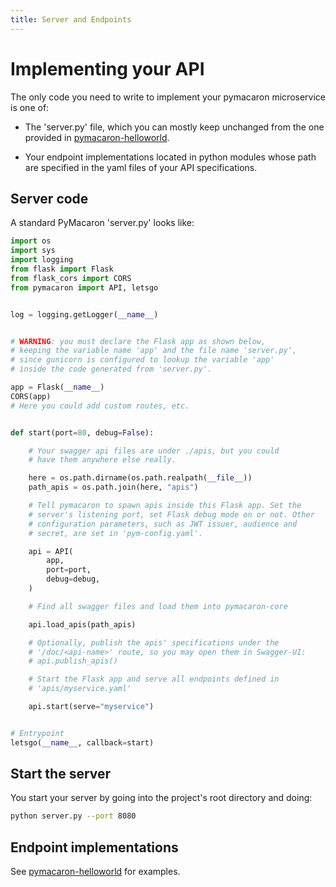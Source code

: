 ```yaml
---
title: Server and Endpoints
---
```


Implementing your API
=====================

The only code you need to write to implement your pymacaron microservice is one of:

* The 'server.py' file, which you can mostly keep unchanged from the one
  provided in [pymacaron-helloworld](https://github.com/pymacaron/pymacaron-helloworld).

* Your endpoint implementations located in python modules whose path are
  specified in the yaml files of your API specifications.


## Server code

A standard PyMacaron 'server.py' looks like:

```python
import os
import sys
import logging
from flask import Flask
from flask_cors import CORS
from pymacaron import API, letsgo


log = logging.getLogger(__name__)


# WARNING: you must declare the Flask app as shown below,
# keeping the variable name 'app' and the file name 'server.py',
# since gunicorn is configured to lookup the variable 'app'
# inside the code generated from 'server.py'.

app = Flask(__name__)
CORS(app)
# Here you could add custom routes, etc.


def start(port=80, debug=False):

    # Your swagger api files are under ./apis, but you could
    # have them anywhere else really.

    here = os.path.dirname(os.path.realpath(__file__))
    path_apis = os.path.join(here, "apis")

    # Tell pymacaron to spawn apis inside this Flask app. Set the
    # server's listening port, set Flask debug mode on or not. Other
    # configuration parameters, such as JWT issuer, audience and
    # secret, are set in 'pym-config.yaml'.

    api = API(
        app,
        port=port,
        debug=debug,
    )

    # Find all swagger files and load them into pymacaron-core

    api.load_apis(path_apis)

    # Optionally, publish the apis' specifications under the
    # '/doc/<api-name>' route, so you may open them in Swagger-UI:
    # api.publish_apis()

    # Start the Flask app and serve all endpoints defined in
    # 'apis/myservice.yaml'

    api.start(serve="myservice")


# Entrypoint
letsgo(__name__, callback=start)
```

## Start the server

You start your server by going into the project's root directory and doing:

```bash
python server.py --port 8080
```

## Endpoint implementations

See [pymacaron-helloworld](https://github.com/pymacaron/pymacaron-helloworld)
for examples.